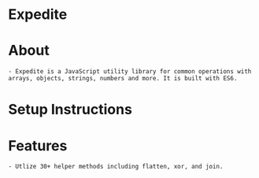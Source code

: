 # Expedite

# About

    - Expedite is a JavaScript utility library for common operations with arrays, objects, strings, numbers and more. It is built with ES6.

# Setup Instructions

# Features

    - Utlize 30+ helper methods including flatten, xor, and join.
